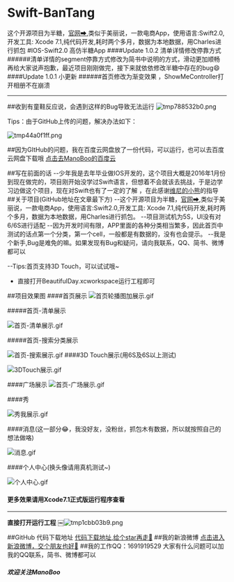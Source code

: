 # Swift-BanTang
这个开源项目为半糖，[官网➡](http://www.ibantang.com),类似于美丽说，一款电商App，使用语言:Swift2.0,开发工具: Xcode 7.1,纯代码开发,耗时两个多月，数据为本地数据，用Charles进行抓包
#IOS-Swift2.0 高仿半糖App
####Update 1.0.2 清单详情修改停靠方式 
######清单详情的segment停靠方式修改为简书中说明的方式，滑动更加顺畅
再给大家说声抱歉，最近项目刚刚做完，接下来就依依修改半糖中存在的bug😄
####Update 1.0.1 小更新
######首页修改为渐变效果 ，ShowMeController打开相册不在崩溃

***
##收到有童鞋反应说，会遇到这样的Bug导致无法运行
![tmp788532b0.png](http://upload-images.jianshu.io/upload_images/1299512-767663cc96358060.png?imageMogr2/auto-orient/strip%7CimageView2/2/w/1240)

Tips：由于GitHub上传的问题，解决办法如下：


![tmp44a0f1ff.png](http://upload-images.jianshu.io/upload_images/1299512-ff192623db0d0fd8.png?imageMogr2/auto-orient/strip%7CimageView2/2/w/1240)

##因为GItHub的问题，我在百度云网盘放了一份代码，可以运行，也可以去百度云网盘下载哦
[点击去ManoBoo的百度云](http://pan.baidu.com/s/1boio8Tx)

##写在前面的话
--少年我是去年毕业做IOS开发的，这个项目大概是2016年1月份到现在做完的，项目刚开始没学过Swift语言，但想着不会就该去挑战，于是边学习边做这个项目，现在对Swift也有了一定的了解
，在此感谢[维尼的小熊](http://www.jianshu.com/users/5fe7513c7a57/latest_articles)的指导
##关于项目(GitHub地址在文章最下方)
--这个开源项目为半糖，[官网➡](http://www.ibantang.com),类似于美丽说，一款电商App，使用语言:Swift2.0,开发工具: Xcode 7.1,纯代码开发,耗时两个多月，数据为本地数据，用Charles进行抓包。
--项目测试机为5S，UI没有对6/6S进行适配
--因为开发时间有限，APP里面的各种分类相当繁多，因此首页中测试的话点第一个分类，第一个cell，一般都是有数据的，没有也会提示。
--我是个新手,Bug是难免的嘛。如果发现有Bug和疑问，请向我联系，QQ、简书、微博都可以

--Tips:首页支持3D Touch，可以试试哦~

- 直接打开BeautifulDay.xcworkspace运行工程即可

##项目效果图
####首页展示
![首页轮播图加展示.gif](http://upload-images.jianshu.io/upload_images/1299512-f59c8f1a63af8958.gif?imageMogr2/auto-orient/strip)

#####首页-清单展示

![首页-清单展示.gif](http://upload-images.jianshu.io/upload_images/1299512-bafce461cd2e285b.gif?imageMogr2/auto-orient/strip)

#####首页-搜索分类展示

![首页-搜索展示.gif](http://upload-images.jianshu.io/upload_images/1299512-0d90d236d859233e.gif?imageMogr2/auto-orient/strip)
####3D Touch展示(用6S及6S以上测试)

![3DTouch展示.gif](http://upload-images.jianshu.io/upload_images/1299512-3c0e3ba29e9f00d8.gif?imageMogr2/auto-orient/strip)

####广场展示
![首页-广场展示.gif](http://upload-images.jianshu.io/upload_images/1299512-033b26149abfad1d.gif?imageMogr2/auto-orient/strip)

####秀

![秀我展示.gif](http://upload-images.jianshu.io/upload_images/1299512-626bdc9943daf60d.gif?imageMogr2/auto-orient/strip)

####消息(这一部分😂，我没好友，没粉丝，抓包木有数据，所以就按照自己的想法做咯)

![消息.gif](http://upload-images.jianshu.io/upload_images/1299512-6dca6a94de88f6ff.gif?imageMogr2/auto-orient/strip)

####个人中心(换头像请用真机测试~)


![个人中心.gif](http://upload-images.jianshu.io/upload_images/1299512-1295962d038abd25.gif?imageMogr2/auto-orient/strip)

#### **更多效果请用Xcode7.1正式版运行程序查看**
****
**直接打开运行工程**
￼![tmp1cbb03b9.png](http://upload-images.jianshu.io/upload_images/1299512-d0b3d3c1fcd7ed7a.png?imageMogr2/auto-orient/strip%7CimageView2/2/w/1240)

##GitHub 代码下载地址
[代码下载地址,给个star再走🙏](https://github.com/jiachenmu/Swift-BanTang.git)
##我的新浪微博
[点击进入新浪微博，交个朋友也好🙉](http://weibo.com/u/3484140182
)
##我的工作QQ：1691919529
大家有什么问题可以加我的QQ联系，简书、微博都可以


##### 欢迎关注ManoBoo

